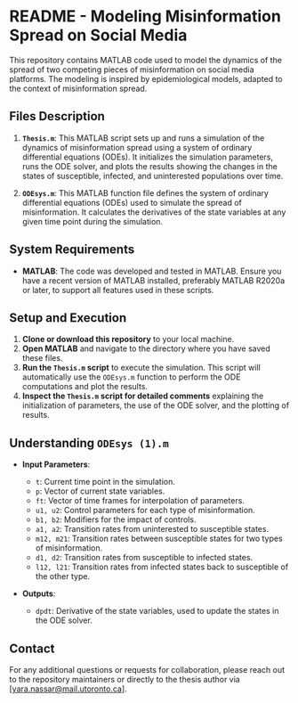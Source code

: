 # README - Modeling Misinformation Spread on Social Media

This repository contains MATLAB code used to model the dynamics of the spread of two competing pieces of misinformation on social media platforms. The modeling is inspired by epidemiological models, adapted to the context of misinformation spread.

## Files Description

1. **`Thesis.m`**: This MATLAB script sets up and runs a simulation of the dynamics of misinformation spread using a system of ordinary differential equations (ODEs). It initializes the simulation parameters, runs the ODE solver, and plots the results showing the changes in the states of susceptible, infected, and uninterested populations over time.

2. **`ODEsys.m`**: This MATLAB function file defines the system of ordinary differential equations (ODEs) used to simulate the spread of misinformation. It calculates the derivatives of the state variables at any given time point during the simulation.

## System Requirements

- **MATLAB**: The code was developed and tested in MATLAB. Ensure you have a recent version of MATLAB installed, preferably MATLAB R2020a or later, to support all features used in these scripts.

## Setup and Execution

1. **Clone or download this repository** to your local machine.
2. **Open MATLAB** and navigate to the directory where you have saved these files.
3. **Run the `Thesis.m` script** to execute the simulation. This script will automatically use the `ODEsys.m` function to perform the ODE computations and plot the results.
4. **Inspect the `Thesis.m` script for detailed comments** explaining the initialization of parameters, the use of the ODE solver, and the plotting of results.

## Understanding `ODEsys (1).m`

- **Input Parameters**:
  - `t`: Current time point in the simulation.
  - `p`: Vector of current state variables.
  - `ft`: Vector of time frames for interpolation of parameters.
  - `u1, u2`: Control parameters for each type of misinformation.
  - `b1, b2`: Modifiers for the impact of controls.
  - `a1, a2`: Transition rates from uninterested to susceptible states.
  - `m12, m21`: Transition rates between susceptible states for two types of misinformation.
  - `d1, d2`: Transition rates from susceptible to infected states.
  - `l12, l21`: Transition rates from infected states back to susceptible of the other type.

- **Outputs**:
  - `dpdt`: Derivative of the state variables, used to update the states in the ODE solver.


## Contact

For any additional questions or requests for collaboration, please reach out to the repository maintainers or directly to the thesis author via [yara.nassar@mail.utoronto.ca].
